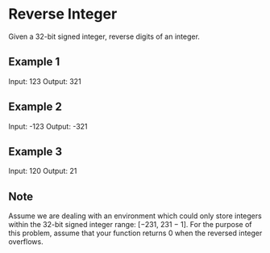 # Reverse Integer

Given a 32-bit signed integer, reverse digits of an integer.

## Example 1

Input: 123
Output: 321

## Example 2

Input: -123
Output: -321

## Example 3

Input: 120
Output: 21

## Note
Assume we are dealing with an environment which could only store integers within the 32-bit signed integer range: [−231,  231 − 1]. For the purpose of this problem, assume that your function returns 0 when the reversed integer overflows.
